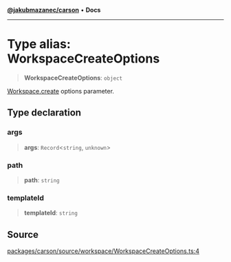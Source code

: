 [**@jakubmazanec/carson**](../README.md) • **Docs**

---

# Type alias: WorkspaceCreateOptions

> **WorkspaceCreateOptions**: `object`

[Workspace.create](../classes/Workspace.md#create) options parameter.

## Type declaration

### args

> **args**: `Record`\<`string`, `unknown`\>

### path

> **path**: `string`

### templateId

> **templateId**: `string`

## Source

[packages/carson/source/workspace/WorkspaceCreateOptions.ts:4](https://github.com/jakubmazanec/js-tools/blob/7be96c9bc335915647cfe729050b17fe2580309a/packages/carson/source/workspace/WorkspaceCreateOptions.ts#L4)
